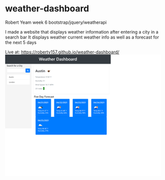 # weather-dashboard
Robert Yeam
week 6 bootstrap/jquery/weatherapi

I made a website that displays weather information after entering a city in a search bar
It displays weather current weather info as well as a forecast for the next 5 days

Live at: https://roberty157.github.io/weather-dashboard/
![Alt text](assets/weatherDashSnap.png "Title")
